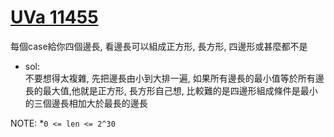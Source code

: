 # [UVa 11455](https://vjudge.net/problem/UVA-11455)  

每個case給你四個邊長, 看邊長可以組成正方形, 長方形, 四邊形或甚麼都不是  

* sol:  
  不要想得太複雜, 先把邊長由小到大排一遍, 如果所有邊長的最小值等於所有邊長的最大值,他就是正方形, 長方形自己想, 比較難的是四邊形組成條件是最小的三個邊長相加大於最長的邊長
  
NOTE:
  *`0 <= len <= 2^30`
